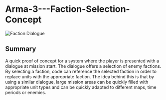 # Arma-3---Faction-Selection-Concept

![Faction Dialogue](https://user-images.githubusercontent.com/25553633/173253895-5a6f8b9b-d9f5-4389-990b-9b616122f4de.png)

## Summary
A quick proof of concept for a system where the player is presented with a dialogue at mission start. The dialogue offers a selection of enemy factions. By selecting a faction, code can reference the selected faction in order to replace units with the appropriate faction.
The idea behind this is that by using a similar dialogue, large mission areas can be quickly filled with appropriate unit types and can be quickly adapted to different maps, time periods or enemies.
